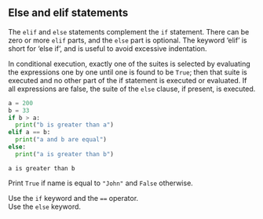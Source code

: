 ## Else and elif statements

The `elif` and `else` statements complement the `if` statement. 
There can be zero or more `elif` parts, and the `else` part is optional. The keyword 
‘elif’ is short for ‘else if’, and is useful to avoid excessive indentation.

In conditional execution, exactly one of the suites is selected by evaluating the expressions one by one until one is found 
to be `True`; then that suite is executed and no other part of the if statement is executed or evaluated. 
If all expressions are false, the suite of the `else` clause, if present, is executed.


```python
a = 200
b = 33
if b > a:
  print("b is greater than a")
elif a == b:
  print("a and b are equal")
else:
  print("a is greater than b")
```
```text
a is greater than b
```
  
Print `True` if name is equal to `"John"` and `False` otherwise.  

<div class='hint'>Use the <code>if</code> keyword and the <code>==</code> operator.</div>
<div class='hint'>Use the <code>else</code> keyword.</div>

